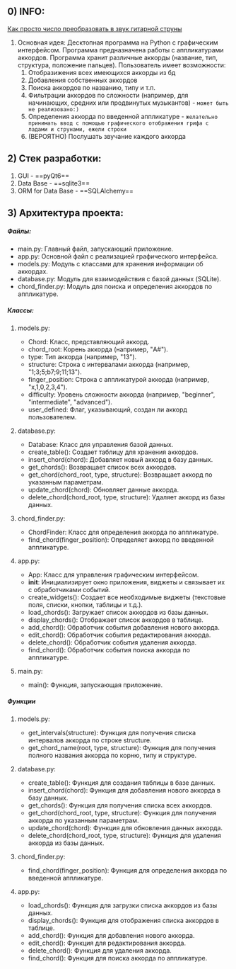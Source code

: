 ## 0) INFO:
[Как просто число преобразовать в звук гитарной струны](https://habr.com/ru/articles/514844/)

1) Основная идея: Десктопная программа на Python с графическим интерфейсом.
Программа предназначена работы с аппликатурами аккордов.
Программа хранит различные аккорды (название, тип, структура, положение пальцев).
Пользователь имеет возможности:
   1. Отобразижения всех имеющихся аккорды из бд
   2. Добавления собственных аккордов
   3. Поиска аккордов по названию, типу и т.п.
   4. Фильтрации аккордов по сложности (например, для начинающих, средних или продвинутых музыкантов) - `может быть не реализовано:)`
   5. Определения аккорда по введенной аппликатуре - `желательно принимать ввод с помощью графического отображения грифа с ладами и струнами, ежели строки`
   6. (ВЕРОЯТНО) Послушать звучание каждого аккорда
## 2) Стек разработки:
   1. GUI - ==pyQt6==
   2. Data Base - ==sqlite3==
   3. ORM for Data Base - ==SQLAlchemy==
## 3) Архитектура проекта:
##### Файлы:

- main.py: Главный файл, запускающий приложение.
- app.py: Основной файл с реализацией графического интерфейса.
- models.py: Модуль с классами для хранения информации об аккордах.
- database.py: Модуль для взаимодействия с базой данных (SQLite).
- chord_finder.py: Модуль для поиска и определения аккордов по аппликатуре.

##### Классы:

1. models.py:

	- Chord: Класс, представляющий аккорд.
	- chord_root: Корень аккорда (например, "A#").
	- type: Тип аккорда (например, "13").
	- structure: Строка с интервалами аккорда (например, "1;3;5;b7;9;11;13").
	- finger_position: Строка с аппликатурой аккорда (например, "x,1,0,2,3,4").
	- difficulty: Уровень сложности аккорда (например, "beginner", "intermediate", "advanced").
	- user_defined: Флаг, указывающий, создан ли аккорд пользователем.

2. database.py:

	- Database: Класс для управления базой данных.
	- create_table(): Создает таблицу для хранения аккордов.
	- insert_chord(chord): Добавляет новый аккорд в базу данных.
	- get_chords(): Возвращает список всех аккордов.
	- get_chord(chord_root, type, structure): Возвращает аккорд по указанным параметрам.
	- update_chord(chord): Обновляет данные аккорда.
	- delete_chord(chord_root, type, structure): Удаляет аккорд из базы данных.

3. chord_finder.py:

	- ChordFinder: Класс для определения аккорда по аппликатуре.
	- find_chord(finger_position): Определяет аккорд по введенной аппликатуре.

4. app.py:

	- App: Класс для управления графическим интерфейсом.
	- __init__: Инициализирует окно приложения, виджеты и связывает их с обработчиками событий.
	- create_widgets(): Создает все необходимые виджеты (текстовые поля, списки, кнопки, таблицы и т.д.).
	- load_chords(): Загружает список аккордов из базы данных.
	- display_chords(): Отображает список аккордов в таблице.
	- add_chord(): Обработчик события добавления нового аккорда.
	- edit_chord(): Обработчик события редактирования аккорда.
	- delete_chord(): Обработчик события удаления аккорда.
	- find_chord(): Обработчик события поиска аккорда по аппликатуре.

5. main.py:

	- main(): Функция, запускающая приложение.

##### Функции

1. models.py:

	- get_intervals(structure): Функция для получения списка интервалов аккорда по строке structure.
	- get_chord_name(root, type, structure): Функция для получения полного названия аккорда по корню, типу и структуре.

2. database.py:

	- create_table(): Функция для создания таблицы в базе данных.
	- insert_chord(chord): Функция для добавления нового аккорда в базу данных.
	- get_chords(): Функция для получения списка всех аккордов.
	- get_chord(chord_root, type, structure): Функция для получения аккорда по указанным параметрам.
	- update_chord(chord): Функция для обновления данных аккорда.
	- delete_chord(chord_root, type, structure): Функция для удаления аккорда из базы данных.

3. chord_finder.py:

	- find_chord(finger_position): Функция для определения аккорда по введенной аппликатуре.

4. app.py:

	- load_chords(): Функция для загрузки списка аккордов из базы данных.
	- display_chords(): Функция для отображения списка аккордов в таблице.
	- add_chord(): Функция для добавления нового аккорда.
	- edit_chord(): Функция для редактирования аккорда.
	- delete_chord(): Функция для удаления аккорда.
	- find_chord(): Функция для поиска аккорда по аппликатуре.